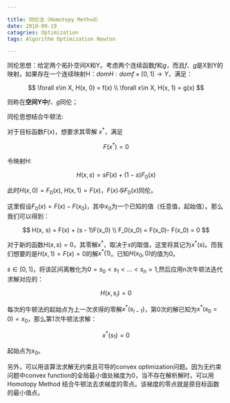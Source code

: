 ```yaml
---  

title: 同伦法（Homotopy Method）  
date: 2018-09-19  
catagries: Optimization  
tags: Algorithm Optimization Newton  

---
```


同伦思想：给定两个拓扑空间X和Y。考虑两个连续函数$f$和$g$，而且$f、g$是X到Y的映射。如果存在一个连续映射H：$dom H : domf \times [0,1] \rightarrow Y$，满足：
  
$$
\forall x\in X, H(x, 0) = f(x) \\
\forall x\in X, H(x, 1) = g(x)
$$  

则称在**空间Y中**$f、g$同伦；  

同伦思想结合牛顿法:  

对于目标函数$F(x)$，想要求其零解 $x^\ast$，满足  

$$F(x^\ast) = 0$$  

令映射H:  

$$
H(x, s) = sF(x) + (1 -s)F_0(x)
$$  

此时$H(x, 0) = F_0(x)$, $H(x, 1) = F(x)$，$F(x)与F_0(x)$同伦。  

这里假设$F_0(x) = F(x) - F(x_0)$，其中$x_0$为一个已知的值（任意值，起始值）。那么我们可以得到：  

$$
H(x, s) = F(x) + (s - 1)F(x_0) \\
F_0(x_0) = F(x_0)- F(x_0) = 0
$$  

对于新的函数$H(x, s)=0$，其零解$x^{\ast}$，取决于$s$的取值，这里将其记为$x^\ast(s)$。而我们想要的是$H(x, 1) =F(x)= 0$的解$x^{\ast}(1)$。已知$H(x_0, 0)$的值为$0$。  

$s \in [0, 1]$，将该区间离散化为$0 = s_0 < s_1<\dots<s_n = 1$,然后应用n次牛顿法迭代求解对应的：  

$$
H(x, s_i) = 0
$$  

每次的牛顿法的起始点为上一次求得的零解$x^\ast(s_{i - 1})$，第0次的解已知为$x^\ast(s_0 = 0) = x_0$，那么第1次牛顿法求解：  

$$
x^\ast(s_1) = 0
$$   

起始点为$x_0$。

另外，可以用该算法求解无约束且可导的convex optimization问题。因为无约束问题中convex function的全局最小值处梯度为0，当不存在解析解时，可以用Homotopy Method 结合牛顿法去求梯度的零点。该梯度的零点就是原目标函数的最小值点。
